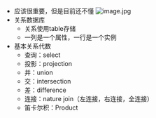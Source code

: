 - 应该很重要，但是目前还不懂 ![image.jpg](../assets/27dbcc3d-9306-4130-ad1b-7d13bacc3a55-1115003.jpg)
- 关系数据库
	- 关系使用table存储
	- 一列是一个属性，一行是一个实例
- 基本关系代数
	- 查询：select
	- 投影：projection
	- 并：union
	- 交：intersection
	- 差：difference
	- 连接：nature join（左连接，右连接，全连接）
	- 笛卡尔积：Product